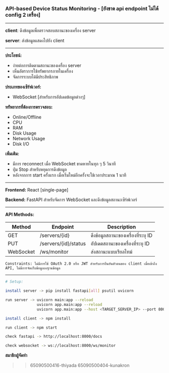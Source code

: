 ### API-based Device Status Monitoring - [ยังขาด api endpoint ไม่ได้ config 2 เครื่อง]
----------------------------

**client**: ดึงข้อมูลเพื่อตรวจสอบสถานะของเครื่อง server

**server**: ส่งข้อมูลแสดงไปยัง client

----

**ประโยชน์:**
- ง่ายต่อการติดตามสถานะของเครื่อง server
- เห็นอัตราการใช้ทรัพยากรภายในเครื่อง
- จัดการระบบได้มีประสิทธิภาพ

**ประเภทของเซิร์ฟเวอร์:**
- WebSocket [สำหรับการอัปเดตข้อมูลต่างๆ]

**ทรัพยากรที่ต้องการตรวจสอบ:**
- Online/Offline
- CPU
- RAM
- Disk Usage
- Network Usage
- Disk I/O

**เพิ่มเติม:**
- มีการ reconnect เมื่อ WebSocket ขาดหายในทุก ๆ 5 วินาที
- ปุ่ม Stop สำหรับหยุดการดึงข้อมูล
- หลังจากการ start ครั้งแรก เมื่อเริ่มใหม่อีกครั้งจะใช้เวลาประมาณ 1 นาที

----

**Frontend:** React [single-page]

**Backend:** FastAPI สำหรับจัดการ WebSocket และดึงข้อมูลสถานะเซิร์ฟเวอร์

----
**API Methods:**

| Method     | Endpoint            | Description                            |
|------------|---------------------|----------------------------------------|
| GET        | /servers/{id}       | ดึงข้อมูลสถานะของเครื่องที่ระบุ ID             |
| PUT        | /servers/{id}/status| อัปเดตสถานะของเครื่องที่ระบุ ID               |
| WebSocket  | /ws/monitor         | ส่งสถานะแบบเรียลไทม์                      |

`Constraints: ไม่มีการใช้ OAuth 2.0 หรือ JWT สำหรับการยืนยันตัวตนของ client เมื่อเข้าถึง API, ไม่มีการจัดเก็บข้อมูลลงฐานข้อมูล`

----

```bash
# Setup:

install server -> pip install fastapi[all] psutil uvicorn

run server -> uvicorn main:app --reload
              uvicorn app.main:app --reload
              uvicorn app.main:app --host <TARGET_SERVER_IP> --port 8000 #config

install client -> npm install

run client -> npm start

check fastapi -> http://localhost:8000/docs

check websocket -> ws://localhost:8000/ws/monitor
```

**สมาชิกผู้จัดทำ**
>> 65090500416-thiyada
>> 65090500404-kunakron